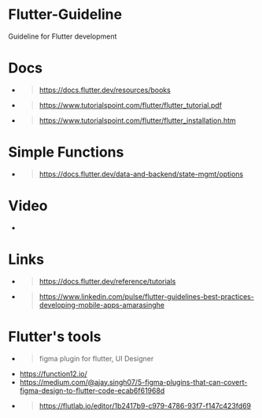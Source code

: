# Flutter-Guideline
Guideline for Flutter development

# Docs
* > https://docs.flutter.dev/resources/books
* > https://www.tutorialspoint.com/flutter/flutter_tutorial.pdf
* > https://www.tutorialspoint.com/flutter/flutter_installation.htm

# Simple Functions
* > https://docs.flutter.dev/data-and-backend/state-mgmt/options

# Video
* > 

# Links
* > https://docs.flutter.dev/reference/tutorials
* > https://www.linkedin.com/pulse/flutter-guidelines-best-practices-developing-mobile-apps-amarasinghe

# Flutter's tools
* > figma plugin for flutter, UI Designer
* https://function12.io/
* https://medium.com/@ajay.singh07/5-figma-plugins-that-can-covert-figma-design-to-flutter-code-ecab6f61968d
* > https://flutlab.io/editor/1b2417b9-c979-4786-93f7-f147c423fd69
